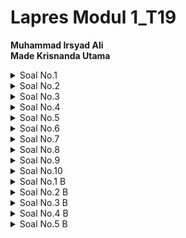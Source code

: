 # Lapres Modul 1_T19

**Muhammad Irsyad Ali**  
**Made Krisnanda Utama**

<details>
  <summary> Soal No.1 </summary>
  
  ### Penjelasan Soal  
  Soal meminta kami untuk menampilkan web server yang digunakan pada testing.mekanis.me  
  ### Solusi  
  Kami menggunakan display filter ```tcp contains "testing.mekanis.me"``` sehingga terdapat tiga paket yang tercapture, kemudian kami mem follow tcp strem dari paket dengan 
  info "favicon.ico", 
  ![](image/modul1.png)
  setelah streamnya terbuka, dapat dilihat bahwa paket ini berasak dari testing.mekanis.ne dan memiliki web server ngin.x seperti yang dapat dilihat di gambar 
  ![](image/modul2.png)
  ### Kendala  
  Tidak ada.
</details>  

<details>
  <summary> Soal No.2 </summary>
  
  ### Penjelasan Soal   
  Soal meminta kami untuk menemukan dan menyimpan file dengan nama  "Tim_Kunjungan_Kerja_BAKN_DPR_RI_ke_Sukabumi141436.jpg"
  ### Solusi 
  Pertama kami melakukan pencarian terhadap file itu sendiri dengan menggunakan HTTP export object, kemudian menggunakan 
  ```"Tim_Kunjungan_Kerja_BAKN_DPR_RI_ke_Sukabumi141436.jpg"``` sebagai filternya, disiini filter akan menampilkan semua file dengan protocol HTTP dengan nama seperti yang 
  telah disebutkan sebelumnya
  ![](image/soal%202(1).png)
  Setelah file sudah ditemukan kami melakukan export dan menyimpannya pada local storage, dengan cara men select file tersebut lalu save pada directory tertentu. Hasil dari 
  gambar yang telah disimpan sebagai berikut:  
  ![](image/Tim_Kunjungan_Kerja_BAKN_DPR_RI_ke_Sukabumi141436.jpg)
  ### Kendala  
  Tidak ada.
</details>

<details>
  <summary> Soal No.3 </summary>
  
  ### Penjelasan Soal  
  Soal meminta kami untuk mencari username dan password yang telah digunakan untuk login sebelumnya pada website "ppid.dpr.go.id"!
  ### Solusi  
  Kami menggunakan display filter ```http.request.method == POST``` disini semua packet yang berbebentuk POST akan di tampilkan, dimana untuk paket ini mendefinisika sesuatu 
  yang diinputkan kepada web browser, lalu yang kamu temukan adalah satu paket dengan method post seperti yang dapat dilihat dibawah ini 
  ![](image/foto%20redmi.png)
  Kemudian pada paket tersebut memiliki HTML form yang di encoded, dimana di dalamnya memiliki form username dan form password yang merupakan informasi yang telah digunakan 
  untuk melakukan login
  ![](image/redmi2.png)    
  ### Kendala  
  Tidak ada.  
</details>  

<details>
  <summary> Soal No.4 </summary>
  
  ### Penjelasan Soal  
  Soal meminta kami untuk menemukan paket dari web-web yang menggunakan basic authentication method.
  ### Solusi  
  Untuk mendapat kan semua paket dari web yang menggunaan basic authentication method, kami menggunakan display filter ```http.authbasic``` namun filter 
  ```http.authorization``` juda dapat digunakan dan akakan memeberikan hasil yang sama. disini filter akan menampilkan semua paket dengan basic authentication seperti yang 
  dapat dilihat pada gambar berikut, kami mendapatkan 5 paket yang tercapture menggunakan basic authentication
  ![](image/redmi3.png)  
  ### Kendala
  Tidak ada.  
</details>  

<details>
  <summary> Soal No.5 </summary>
  
  ### Penjelasan Soal  
  Soal meminta kami untuk mengkuti perintah yang ada di ```aku.pengen.pw``` dengan Username dan password yang didapatkan dari file ```.pcapng```
  ### Solusi  
  Kami menggunakan filter ```tcp contains "aku.pengen.pw"``` yang akan menampilkan paket dengan host aku.pengen.pw, kemudian kami membuka detail dari pakeyt tersebut 
  ![](image/modul3.png)
  Pada bagian hypertext transfer protocol -> Authorization, terdapat text credential yang merupakan username dan password yang dibutuhkan pada aku.pengen.pw  
  ![](image/modul4.png)
  Setelah dapat mengakses aku.pengen.pw kemudian kami mengikuti intruksi yang ada didalamnya seperti yang dpat dilihat pada gambar berikut
  ![](image/modul5.png)
  ### Kendala  
  Tidak ada.
</details>  

<details>
  <summary> Soal No.6 </summary>
  
  ### Penjelasan Soal  
  Soal meminta kami untuk menyimpan dan membuka file pdf dengan nama ```"OpenThis.pdf"``` yang di archive dalam ```Answer.zip``` dengan password archive yang sebelumnya harus 
  didapatkan terlebih dahulu pada ```zipkey.txt```
  ### Solusi  
  Pertama kami menggunakan display filter ```ftp-data contains Answer.zip``` yang akan menampilkan beberapa paket yang mungkin berisi Answer.zip itu sendiri, selanjutnya kami 
  memfollow tcp stream pada paket pertama
  ![](image/modul6.png)
  Sebelumnya kami mencoba beberapa stream untuk kemudian di download raw datanya, kemudian pada stream 12 kami menemukan ```Answer.zip``` dengan mendowload raw datanya
  ![](image/modul8.png)
  Setelah Answer.zip dibuka, terdapat ```OpenThis.pdf``` yang diminta pada soal, dan untuk memebuka passwordnya kami mencari ```zipkey.txt``` dengan filter 
  ```ftp-data contains zipkey.text```
  ![](image/modul9.png)
  pada paket pertama kami memfollow tcp streamnya, dan pada stream ke 23 kami menemukan password yang bisa digunakan untuk membuka ```OpenThsi.pdf```
  ![](image/modul10.png)
  ![](image/modul11.png)
  Isi dari ````OpenThis.pdf``` yang dibuka dengan key "hey997400323051"
  ![](image/modul12.png)
  
  ### Kendala  
  Tidak ada.
</details>   

<details>
  <summary> Soal No.7 </summary>
  
  ### Penjelasan Soal  
  Soal meminta kami untuk mencari dan menyimpan salah satu dari lima   ratus file zip yang berisi sebuah file pdf dengan nama 
  ```Yes.pdf```
  ### Solusi  
  Kami menggunakan display filter ```ftp-data contains "Yes.pdf"```. disini terdapat 2 file yang tercapture 
  ![](image/modul21.png)
  kemudian kami mendownload nya sebagai raw file dengan nama ```Yes.pdf```
  ![](image/modul22.png)
  kemudian file dapat terbuka dengan isi sebagai berikut
  ![](image/modul24.png)
  ### Kendala  
</details>    

<details>
  <summary> Soal No.8 </summary>
  
  ### Penjelasan Soal  
  Soal meminta kami untuk mencari objek apa saja yang didownload 
  (RETR) dari koneksi FTP dengan Microsoft FTP Service  
  ### Solusi  
  Pertama-tama kami mendisplay capture untuk mencari objek yang ada di Microsoft FTP service dengan display filter ```ftp contains "Microsoft"```
  ![](image/8A-a.png)
  Kemudian karena destinasi dan source nya sama kami mempersempit pencarian bertujuan mencari objek yang mengandung (RETR) dengan menggunakan display capture        ```ftp.request.command contains "RETR" && ip.dst==198.246.117.106```
  ![](image/8B-b.png)
  ### Kendala
  mboten enten.  
</details>   

<details>
  <summary> Soal No.9 </summary>
  
  ### Penjelasan Soal  
  Soal meminta kami untuk mencari username dan password ketika login 
  FTP pada localhost
  ### Solusi  
  Kami menggunakan 
  ### Kendala  
</details>     

<details>
  <summary> Soal No.10 </summary>
  
  ### Penjelasan Soal  
  Soal meminta kami untuk mencari dan mendownload file .pdf di 
  wireshark dengan clue ```25 50 44 46```
  ### Solusi  
  Kami menggunakan filter ```tcp contains 25:50:44:46``` dimana clue yang diberikan merupakan hex value dari sebuah paket, setelah mendapat satu paket yang terfilter
  ![](image/modul13.png)
  Kami memfollow stream dari paket tersebut dan mengekportnya sebagai raw data menjadi .pdf, pada case kali ini kami mengeksportnya sebagai "text.pdf"
  ![](image/modul14.png)
  Berikut merupakan isi dari file pdf yang dimaksud pada soal
  ![](image/modul15.png)
  ### Kendala  
  Tidak ada.
</details>   

<details>
  <summary> Soal No.1 B </summary>
  
  ### Penjelasan Soal  
  Soal meminta kami untuk menampilkan sehingga wireshark hanya mengambil paket yang mengandung port 21
  ### Solusi  
  Kami melakukan capture filter ke host if.its.ac.id dengan capture filter ```host 103.93.190.11``` dimana 103.93.190.11 merupakan ip if.its.ac.id yang didapat dengan melakukan 
  ping pada cmd
  ![](image/redmi7.png)
  Kemudian kami menggunakan port display capture ```tcp.port == 21``` untuk menampilkan semua paket yang mengandung port 21
  ![](image/redmi11.png)
  ### Kendala
  Tidak ada.
</details>  

<details>
  <summary> Soal No.2 B </summary>
  
  ### Penjelasan Soal  
  Soal meminta kami untuk menampilkan sehingga wireshark hanya mengambil paket yang berasal dari port 80
  ### Solusi  
  Kami melakukan capture filter paket yang berasal dari port 80 dengan capture filter ```tcp src port 80``` 
  ![](image/2B-a.png)
  Lalu kita menampilkan semua paketnya.
  ![](image/2B-b.png)
  ### Kendala  
  Tidak ada.  
</details>  

<details>
  <summary> Soal No.3 B </summary>
  
  ### Penjelasan Soal  
  Soal meminta kami untuk menampilkan sehingga wireshark hanya menampilkan paket yang menuju port 443
  ### Solusi  
  Kami melakukan capture filter paket yang menuju port 443 dengan capture filter```tcp dst port 443``` 
  ![](image/3B-a.png)    
  Kemudian kita menampilkan semua paketnya.
  ![](image/3B-b.png)
  ### Kendala  
  Tidak ada.
</details>  

<details>
  <summary> Soal No.4 B </summary>
  
  ### Penjelasan Soal  
  Soal meminta kami untuk menampilkan sehingga wireshark hanya mengambil paket yang berasal dari ip sendiri.
  ### Solusi  
  Kami melakukan pengecekan ip lewat command prompat, memasukkan ```ipconfig```
  ![](image/4B-a.png)
  Kemudian kami melakukan captur filter paket yang berasal dari ip sendiri dengan capture filter ```ip src host 192.168.0.19```
  ![](image/4B-b.png)
  Kemudian kami menampilkan semua paketnya.
  ![](image/4B-c.png)
  ### Kendala
  Tidak ada.  
</details>  

<details>
  <summary> Soal No.5 B </summary>
  
  ### Penjelasan Soal  
  Soal meminta kami untuk menampilkan sehingga wireshark hanya mengambil paket yang tujuannya ke monta.if.its.ac.id
  ### Solusi  
  Kami melakukan capture filter paket yang menuju monta.if.its.ac.id dengan capture filter ```dst host monta.if.its.ac.id```
  ![](image/5B-a.png)
  Kemudian kami menampilkan semua paketnya.
  ![](image/5B-b.png)
  ### Kendala  
  Tidak ada.
</details>   




